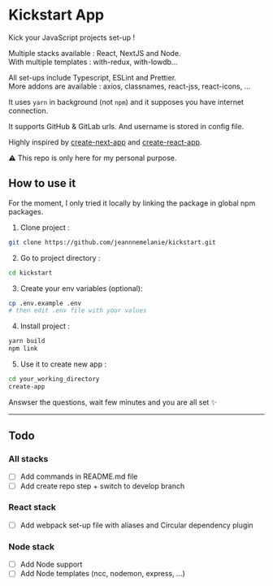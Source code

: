 # Kickstart App  

Kick your JavaScript projects set-up !  

Multiple stacks available : React, NextJS and Node.  
With multiple templates : with-redux, with-lowdb...  

All set-ups include Typescript, ESLint and Prettier.  
More addons are available : axios, classnames, react-jss, react-icons, ...  

It uses `yarn` in background (not `npm`) and it supposes you have internet connection.

It supports GitHub & GitLab urls. And username is stored in config file.

Highly inspired by [create-next-app](https://github.com/vercel/next.js/tree/canary/packages/create-next-app) and [create-react-app](https://github.com/facebook/create-react-app).  

⚠️ This repo is only here for my personal purpose.

## How to use it

For the moment, I only tried it locally by linking the package in global npm packages.

1. Clone project :  

```sh
git clone https://github.com/jeannnemelanie/kickstart.git
```

2. Go to project directory :

```sh
cd kickstart
```

3. Create your env variables (optional):

```sh
cp .env.example .env
# then edit .env file with your values
```

4. Install project :

```sh
yarn build
npm link
```

5. Use it to create new app :

```sh
cd your_working_directory
create-app
```

Answser the questions, wait few minutes and you are all set ✨

---

## Todo

### All stacks

- [ ] Add commands in README.md file
- [ ] Add create repo step + switch to develop branch

### React stack

- [ ] Add webpack set-up file with aliases and Circular dependency plugin

### Node stack

- [ ] Add Node support
- [ ] Add Node templates (ncc, nodemon, express, ...)
